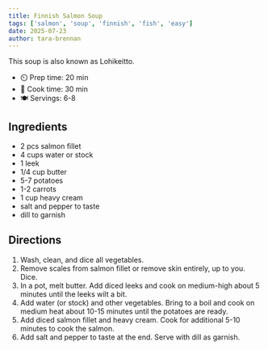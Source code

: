```yaml
---
title: Finnish Salmon Soup
tags: ['salmon', 'soup', 'finnish', 'fish', 'easy']
date: 2025-07-23
author: tara-brennan
---
```

This soup is also known as Lohikeitto.

- ⏲️  Prep time: 20 min
- 🍳 Cook time: 30 min
- 🍽️  Servings: 6-8

## Ingredients

- 2 pcs salmon fillet
- 4 cups water or stock
- 1 leek
- 1/4 cup butter
- 5-7 potatoes
- 1-2 carrots
- 1 cup heavy cream
- salt and pepper to taste
- dill to garnish

## Directions

1. Wash, clean, and dice all vegetables.
2. Remove scales from salmon fillet or remove skin entirely, up to you. Dice.
3. In a pot, melt butter. Add diced leeks and cook on medium-high about 5 minutes until the leeks wilt a bit.
4. Add water (or stock) and other vegetables. Bring to a boil and cook on medium heat about 10-15 minutes until the potatoes are ready.
5. Add diced salmon fillet and heavy cream. Cook for additional 5-10 minutes to cook the salmon.
6. Add salt and pepper to taste at the end. Serve with dill as garnish.
